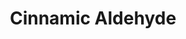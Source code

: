 ---
name: Cinnamic Aldehyde
title: Cinnamic Aldehyde
details:
  - detail:
      key: "Purity %"
      value: "98.5%"
  - detail:
      key: "CAS Number"
      value: "104-55-2"
  - detail:
      key: "Chemical Formula"
      value: "C9H8O"
  - detail:
      key: "Synonyms"
      value: "Cinnamal, Cinnamic aldehyde, Cinnamyl aldehyde"
  - detail:
      key: "Physical State"
      value: "Liquid"
  - detail:
      key: "Odour"
      value: "Sweet aromatic spicy,strongly cinnamic & cassia-like,blasmic"
  - detail:
      key: "Molecular Weight"
      value: "132.16 g/mol"
  - detail:
      key: "Melting Point"
      value: "-8 deg C"
  - detail:
      key: "Boiling Point"
      value: "248 deg C"
  - detail:
      key: "Refractive Index"
      value: "1.6180 to 1.6230 (at 20 deg C)"
  - detail:
      key: "Flash Point"
      value: "> 100 deg C"
  - detail:
      key: "Solubility"
      value: "1.3 in 70% Alcohol In chloroform and in solvent ether."
  - detail:
      key: "Specific Gravity"
      value: "1.046 to 1.050 (at 25 deg C)"
  - detail:
      key: "Formula"
      value: "C9H8O"
  - detail:
      key: "FEMA No"
      value: "2286"
  - detail:
      key: "EINECS No"
      value: "203-213-9102"
  - detail:
      key: "HS No"
      value: "2912296000"
  - detail:
      key: "CAS No"
      value: "14371-10-9"
  - detail:
      key: "Brand"
      value: "Natural Aroma"
showOnHome: true
thumbnail: https://5.imimg.com/data5/SELLER/Default/2021/12/PX/GX/TM/3823480/cinnamic-aldehyde-500x500.jpg
productImages:
  - ""
category: aroma chemicals
---